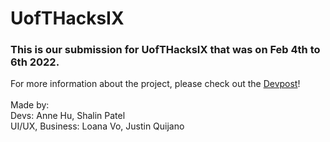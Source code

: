 # UofTHacksIX
### This is our submission for UofTHacksIX that was on Feb 4th to 6th 2022. 
For more information about the project, please check out the [Devpost](https://devpost.com/software/checkedu)! <br><br>
Made by: <br>
Devs: Anne Hu, Shalin Patel<br>
UI/UX, Business: Loana Vo, Justin Quijano
